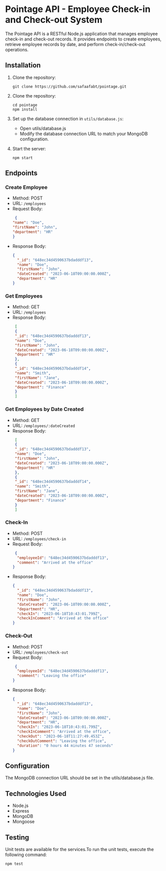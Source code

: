  # Pointage API - Employee Check-in and Check-out System

The Pointage API is a RESTful Node.js application that manages employee check-in and check-out records. 
It provides endpoints to create employees, retrieve employee records by date,
 and perform check-in/check-out operations.

## Installation

1. Clone the repository:

   ```shell
   git clone https://github.com/safaafabt/pointage.git
 2. Clone the repository:
    ```shell
    cd pointage
    npm install
    
 3.  Set up the database connection in `utils/database.js`:
     - Open utils/database.js
     - Modify the database connection URL to match your MongoDB configuration.
 
 4. Start the server:
     ```shell
     npm start
    
 ## Endpoints
 
 ### Create Employee
  - Method: POST
  - URL: `/employees`
  - Request Body:
    ```json
     {
    "name": "Doe",
    "firstName": "John",
    "department": "HR"
    }
  - Response Body:
      ```json
      {
        "_id": "648ec34d4590637bdadddf13",
        "name": "Doe",
        "firstName": "John",
        "dateCreated": "2023-06-18T09:00:00.000Z",
        "department": "HR"
      }
    
 ### Get Employees
  - Method: GET
  - URL: `/employees`
  - Response Body:
    ```json
     [
     {
     "_id": "648ec34d4590637bdadddf13",
     "name": "Doe",
     "firstName": "John",
     "dateCreated": "2023-06-18T09:00:00.000Z",
     "department": "HR"
     },
     {
     "_id": "648ec34d4590637bdadddf14",
     "name": "Smith",
     "firstName": "Jane",
     "dateCreated": "2023-06-18T09:00:00.000Z",
     "department": "Finance"
     }
     ]
    
 ### Get Employees by Date Created
  - Method: GET
  - URL: `/employees/:dateCreated`
  - Response Body:
    ```json
     [
     {
     "_id": "648ec34d4590637bdadddf13",
     "name": "Doe",
     "firstName": "John",
     "dateCreated": "2023-06-18T09:00:00.000Z",
     "department": "HR"
     },
     {
     "_id": "648ec34d4590637bdadddf14",
     "name": "Smith",
     "firstName": "Jane",
     "dateCreated": "2023-06-18T09:00:00.000Z",
     "department": "Finance"
     }
     ]

    
 ### Check-In
 
  - Method: POST 
   - URL: `/employees/check-in`
   - Request Body:
     ```json
      {
       "employeeId": "648ec34d4590637bdadddf13",
       "comment": "Arrived at the office"
     }
   - Response Body:
       ```json
       {
         "_id": "648ec34d4590637bdadddf13",
         "name": "Doe",
         "firstName": "John",
         "dateCreated": "2023-06-18T09:00:00.000Z",
         "department": "HR",
         "checkIn": "2023-06-18T10:43:01.799Z",
         "checkInComment": "Arrived at the office"
       }
     
 ### Check-Out
 
  - Method: POST 
   - URL: `/employees/check-out`
   - Request Body:
     ```json
      {
       "employeeId": "648ec34d4590637bdadddf13",
       "comment": "Leaving the office"
     }
   - Response Body:
       ```json
       {
         "_id": "648ec34d4590637bdadddf13",
         "name": "Doe",
         "firstName": "John",
         "dateCreated": "2023-06-18T09:00:00.000Z",
         "department": "HR",
         "checkIn": "2023-06-18T10:43:01.799Z",
         "checkInComment": "Arrived at the office",
         "checkOut": "2023-06-18T11:27:49.453Z",
         "checkOutComment": "Leaving the office",
         "duration": "0 hours 44 minutes 47 seconds"
       }
     
## Configuration
The MongoDB connection URL should be set in the utils/database.js file.

## Technologies Used

- Node.js
- Express
- MongoDB
- Mongoose

## Testing
Unit tests are available for the services.To run the unit tests, execute the following command:
  ```shell
  npm test